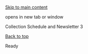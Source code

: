 [Skip to main content](https://www.pittsburghpa.gov/Resident-Services/A-Z-Frequently-Visited/Collection-Schedule-and-Newsletter-3#main-content)

opens in new tab or window

Collection Schedule and Newsletter 3

[Back to top](https://www.pittsburghpa.gov/Resident-Services/A-Z-Frequently-Visited/Collection-Schedule-and-Newsletter-3#body-top)

Ready
